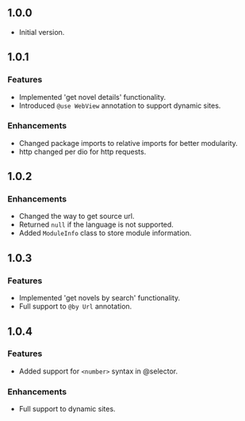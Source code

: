 ## 1.0.0

- Initial version.

## 1.0.1

### Features
- Implemented 'get novel details' functionality.
- Introduced `@use WebView` annotation to support dynamic sites.

### Enhancements
- Changed package imports to relative imports for better modularity.
- http changed per dio for http requests.

## 1.0.2

### Enhancements
- Changed the way to get source url.
- Returned `null` if the language is not supported.
- Added `ModuleInfo` class to store module information.

## 1.0.3

### Features
- Implemented 'get novels by search' functionality.
- Full support to `@by Url` annotation.

## 1.0.4

### Features
- Added support for `<number>` syntax in @selector.

### Enhancements

- Full support to dynamic sites.

